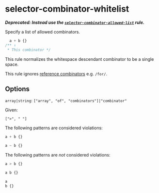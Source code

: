 # selector-combinator-whitelist

**_Deprecated: Instead use the [`selector-combinator-allowed-list`](https://github.com/stylelint/stylelint/tree/13.7.2/lib/rules/selector-combinator-allowed-list/README.md) rule._**

Specify a list of allowed combinators.

<!-- prettier-ignore -->
```css
  a + b {}
/** ↑
 * This combinator */
```

This rule normalizes the whitespace descendant combinator to be a single space.

This rule ignores [reference combinators](https://www.w3.org/TR/selectors4/#idref-combinators) e.g. `/for/`.

## Options

`array|string`: `["array", "of", "combinators"]|"combinator"`

Given:

```
[">", " "]
```

The following patterns are considered violations:

<!-- prettier-ignore -->
```css
a + b {}
```

<!-- prettier-ignore -->
```css
a ~ b {}
```

The following patterns are _not_ considered violations:

<!-- prettier-ignore -->
```css
a > b {}
```

<!-- prettier-ignore -->
```css
a b {}
```

<!-- prettier-ignore -->
```css
a
b {}
```
